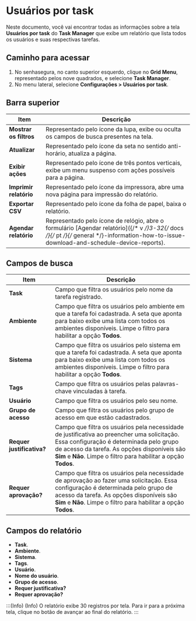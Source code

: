 # Usuários por task

Neste documento, você vai encontrar todas as informações sobre a tela **Usuários por task** do **Task Manager** que exibe um relatório que lista todos os usuários e suas respectivas tarefas.


## Caminho para acessar
1. No senhasegura, no canto superior esquerdo, clique no **Grid Menu**, representado pelos nove quadrados, e selecione **Task Manager**.
2. No menu lateral, selecione **Configurações > Usuários por task**. 

## Barra superior

| **Item**| **Descrição**|
|----|----|
| **Mostrar os filtros** | Representado pelo ícone da lupa, exibe ou oculta os campos de busca presentes na tela.|
| **Atualizar**| Representado pelo ícone da seta no sentido anti-horário, atualiza a página.|
| **Exibir ações**| Representado pelo ícone de três pontos verticais, exibe um menu suspenso com ações possíveis para a página.|
| **Imprimir relatório** | Representado pelo ícone da impressora, abre uma nova página para impressão do relatório.|
| **Exportar CSV**| Representado pelo ícone da folha de papel, baixa o relatório.|
| **Agendar relatório** | Representado pelo ícone de relógio, abre o formulário [Agendar relatório]({/* v */}3-32{/* docs */}{/* pt */}{/* general */}-information-how-to-issue-download-and-schedule-device-reports).|

## Campos de busca

| **Item**| Descrição|
|----|----|
| **Task**| Campo que filtra os usuários pelo nome da tarefa registrado.|
| **Ambiente**| Campo que filtra os usuários pelo ambiente em que a tarefa foi cadastrada. A seta que aponta para baixo exibe uma lista com todos os ambientes disponíveis. Limpe o filtro para habilitar a opção **Todos**. |
| **Sistema**| Campo que filtra os usuários pelo sistema em que a tarefa foi cadastrada. A seta que aponta para baixo exibe uma lista com todos os ambientes disponíveis. Limpe o filtro para habilitar a opção **Todos**. |
| **Tags**| Campo que filtra os usuários pelas palavras-chave vinculadas à tarefa.|
| **Usuário**| Campo que filtra os usuários pelo seu nome.|
| **Grupo de acesso**  | Campo que filtra os usuários pelo grupo de acesso em que estão cadastrados.|
| **Requer justificativa?** | Campo que filtra os usuários pela necessidade de justificativa ao preencher uma solicitação. Essa configuração é determinada pelo grupo de acesso da tarefa. As opções disponíveis são **Sim** e **Não**. Limpe o filtro para habilitar a opção **Todos**. |
| **Requer aprovação?**| Campo que filtra os usuários pela necessidade de aprovação ao fazer uma solicitação. Essa configuração é determinada pelo grupo de acesso da tarefa. As opções disponíveis são **Sim** e **Não**. Limpe o filtro para habilitar a opção **Todos**. |

## Campos do relatório
- **Task**.
- **Ambiente**.
- **Sistema**.
- **Tags**.
- **Usuário**.
- **Nome do usuário**.
- **Grupo de acesso**.
- **Requer justificativa?**
- **Requer aprovação?**

:::(Info) (Info)
O relatório exibe 30 registros por tela. Para ir para a próxima tela, clique no botão de avançar ao final do relatório.
:::